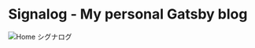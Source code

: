 # Signalog - My personal Gatsby blog

![Home   シグナログ](https://user-images.githubusercontent.com/42310122/74401263-92884b80-4dd5-11ea-8727-957bd19643a4.png)
